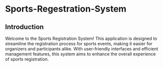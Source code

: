 # Sports-Regestration-System

## Introduction

Welcome to the Sports Registration System! This application is designed to streamline the registration process for sports events, making it easier for organizers and participants alike. With user-friendly interfaces and efficient management features, this system aims to enhance the overall experience of sports registration.
